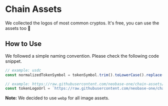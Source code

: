 # Chain Assets

We collected the logos of most common cryptos. It's free, you can use the assets too 🦾

## How to Use

We followed a simple naming convention. Please check the following code snippet.

```ts
// example: usdc
const normalizedTokenSymbol = tokenSymbol.trim().toLowerCase().replace(/[^\w\d-]/g, '-');

// example: https://raw.githubusercontent.com/neobase-one/chain-assets/main/images/usdc/usdc.webp
const tokenLogoUrl = `https://raw.githubusercontent.com/neobase-one/chain-assets/main/images/${normalizedTokenSymbol}/${normalizedTokenSymbol}.webp`
```

**Note:** We decided to use `webp` for all image assets.


